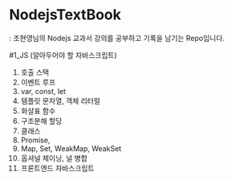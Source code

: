 # NodejsTextBook
: 조현영님의 Nodejs 교과서 강의를 공부하고 기록을 남기는 Repo입니다.


#1_JS (알아두어야 할 자바스크립트)
1. 호출 스택
2. 이벤트 루프
3. var, const, let
4. 템플릿 문자열, 객체 리터럴
5. 화살표 함수
6. 구조분해 할당
7. 클래스
8. Promise,
9. Map, Set, WeakMap, WeakSet
10. 옵셔널 체이닝, 널 병합
11. 프론트엔드 자바스크립트